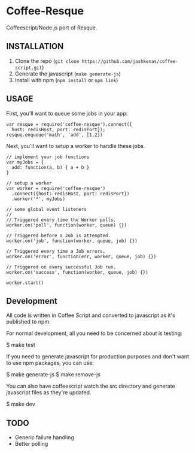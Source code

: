 # Coffee-Resque

Coffeescript/Node.js port of Resque.  

## INSTALLATION

1. Clone the repo (`git clone https://github.com/jashkenas/coffee-script.git`)
2. Generate the javascript (`make generate-js`)
3. Install with npm (`npm install` or `npm link`)

## USAGE

First, you'll want to queue some jobs in your app:

    var resque = require('coffee-resque').connect({
      host: redisHost, port: redisPort});
    resque.enqueue('math', 'add', [1,2])

Next, you'll want to setup a worker to handle these jobs.

    // implement your job functions
    var myJobs = {
      add: function(a, b) { a + b }
    }

    // setup a worker
    var worker = require('coffee-resque')
      .connect({host: redisHost, port: redisPort})
      .worker('*', myJobs)

    // some global event listeners
    //
    // Triggered every time the Worker polls.
    worker.on('poll', function(worker, queue) {})

    // Triggered before a Job is attempted.
    worker.on('job', function(worker, queue, job) {})

    // Triggered every time a Job errors.
    worker.on('error', function(err, worker, queue, job) {})

    // Triggered on every successful Job run.
    worker.on('success', function(worker, queue, job) {})

    worker.start()

## Development

All code is written in Coffee Script and converted to javascript as it's 
published to npm.

For normal development, all you need to be concerned about is testing:

  $ make test

If you need to generate javascript for production purposes and don't want to use npm packages, you can use:

  $ make generate-js
  $ make remove-js

You can also have coffeescript watch the src directory and generate javascript files as they're updated.

  $ make dev

## TODO

* Generic failure handling
* Better polling